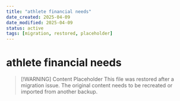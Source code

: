 ```yaml
---
title: "athlete financial needs"
date_created: 2025-04-09
date_modified: 2025-04-09
status: active
tags: [migration, restored, placeholder]
---
```


# athlete financial needs

> [\!WARNING] Content Placeholder
> This file was restored after a migration issue. The original content needs to be recreated or imported from another backup.

